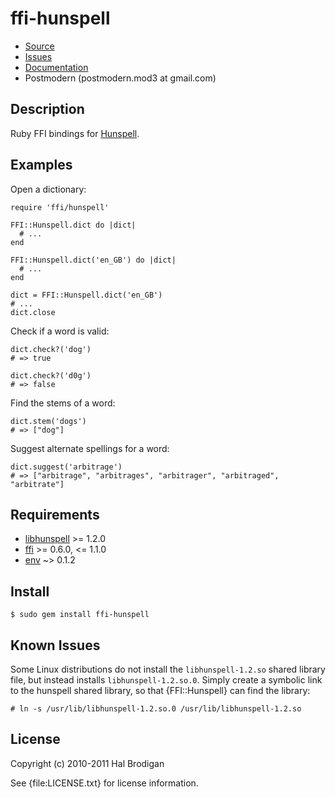 # ffi-hunspell

* [Source](http://github.com/postmodern/ffi-hunspell)
* [Issues](http://github.com/postmodern/ffi-hunspell/issues)
* [Documentation](http://rubydoc.info/gems/ffi-hunspell)
* Postmodern (postmodern.mod3 at gmail.com)

## Description

Ruby FFI bindings for [Hunspell](http://hunspell.sourceforge.net/).

## Examples

Open a dictionary:

    require 'ffi/hunspell'
    
    FFI::Hunspell.dict do |dict|
      # ...
    end

    FFI::Hunspell.dict('en_GB') do |dict|
      # ...
    end

    dict = FFI::Hunspell.dict('en_GB')
    # ...
    dict.close

Check if a word is valid:

    dict.check?('dog')
    # => true

    dict.check?('d0g')
    # => false

Find the stems of a word:

    dict.stem('dogs')
    # => ["dog"]

Suggest alternate spellings for a word:

    dict.suggest('arbitrage')
    # => ["arbitrage", "arbitrages", "arbitrager", "arbitraged", "arbitrate"]

## Requirements

* [libhunspell](http://hunspell.sourceforge.net/) >= 1.2.0
* [ffi](http://github.com/ffi/ffi) >= 0.6.0, <= 1.1.0
* [env](http://github.com/postmodern/env) ~> 0.1.2

## Install

    $ sudo gem install ffi-hunspell

## Known Issues

Some Linux distributions do not install the `libhunspell-1.2.so`
shared library file, but instead installs `libhunspell-1.2.so.0`.
Simply create a symbolic link to the hunspell shared library,
so that {FFI::Hunspell} can find the library:

    # ln -s /usr/lib/libhunspell-1.2.so.0 /usr/lib/libhunspell-1.2.so

## License

Copyright (c) 2010-2011 Hal Brodigan

See {file:LICENSE.txt} for license information.
